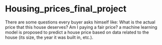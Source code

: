 # Housing_prices_final_project
There are some questions every buyer asks himself like: What is the actual price that this house deserves? Am I paying a fair price?  a machine learning model is proposed to predict a house price based on data related to the house (its size, the year it was built in, etc.).
